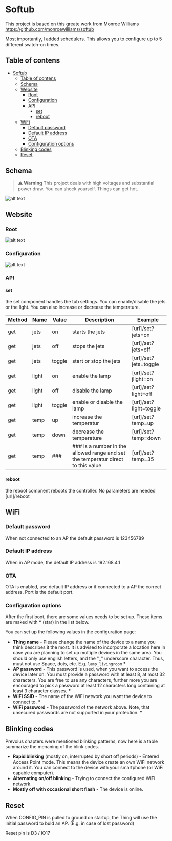 # Softub

This project is based on this greate work from Monroe Williams
https://github.com/monroewilliams/softub

Most importantly, I added schedulers. This allows you to configure up to 5 different switch-on times.

## Table of contens
- [Softub](#softub)
  - [Table of contens](#table-of-contens)
  - [Schema](#schema)
  - [Website](#website)
    - [Root](#root)
    - [Configuration](#configuration)
    - [API](#api)
      - [set](#set)
      - [reboot](#reboot)
  - [WiFi](#wifi)
    - [Default password](#default-password)
    - [Default IP address](#default-ip-address)
    - [OTA](#ota)
    - [Configuration options](#configuration-options)
  - [Blinking codes](#blinking-codes)
  - [Reset](#reset)


## Schema
> **⚠ Warning** 
> This project deals with high voltages and substantial power draw. You can shock yourself. Things can get hot.

![alt text](img/schema.png)

## Website
### Root
![alt text](img/statusPage.png)

### Configuration
![alt text](img/configPage.png)

### API
#### set
the set component handles the tub settings. You can enable/disable the jets or the light. You can also increase or decrease the temperature.

| Method | Name | Value | Description | Example |
| ------ | ---- | ------| ----------- | ------- |
| get | jets | on | starts the jets | [url]/set?jets=on |
| get | jets | off | stops the jets | [url]/set?jets=off |
| get | jets | toggle | start or stop the jets | [url]/set?jets=toggle |
| get | light | on | enable the lamp | [url]/set?jlight=on |
| get | light | off | disable the lamp |  [url]/set?light=off |
| get | light | toggle | enable or disable the lamp | [url]/set?light=toggle |
| get | temp | up | increase the temperatur | [url]/set?temp=up |
| get | temp | down | decrease the temperature | [url]/set?temp=down |
| get | temp | ### | ### is a number in the allowed range and set the temperatur direct to this value |  [url]/set?temp=35 |

#### reboot
the reboot compnent reboots the controller. No parameters are needed
[url]/reboot

## WiFi
### Default password
When not connected to an AP the default password is 123456789

### Default IP address
When in AP mode, the default IP address is 192.168.4.1

### OTA
OTA is enabled, use default IP address or if connected to a AP the correct address.
Port is the default port.

### Configuration options
After the first boot, there are some values needs to be set up.
These items are maked with __*__ (star) in the list below.

You can set up the following values in the configuration page:

-  __Thing name__ - Please change the name of the device to
a name you think describes it the most. It is advised to
incorporate a location here in case you are planning to
set up multiple devices in the same area. You should only use
english letters, and the "_" underscore character. Thus, must not
use Space, dots, etc. E.g. `lamp_livingroom` __*__
- __AP password__ - This password is used, when you want to
access the device later on. You must provide a password with at least 8,
at most 32 characters.
You are free to use any characters, further more you are
encouraged to pick a password at least 12 characters long containing
at least 3 character classes. __*__
- __WiFi SSID__ - The name of the WiFi network you want the device
to connect to. __*__
- __WiFi password__ - The password of the network above. Note, that
unsecured passwords are not supported in your protection. __*__

## Blinking codes
Prevoius chapters were mentioned blinking patterns, now here is a
table summarize the menaning of the blink codes.

- __Rapid blinking__ (mostly on, interrupted by short off periods) -
Entered Access Point mode. This means the device create an own WiFi
network around it. You can connect to the device with your smartphone
(or WiFi capable computer).
- __Alternating on/off blinking__ - Trying to connect the configured
WiFi network.
- __Mostly off with occasional short flash__ - The device is online.

## Reset
When CONFIG_PIN is pulled to ground on startup, the Thing will use the initial
password to buld an AP. (E.g. in case of lost password)

Reset pin is D3 / IO17